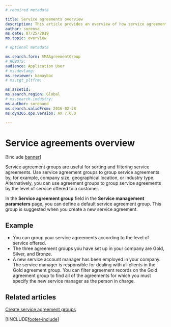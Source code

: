 ```yaml
---
# required metadata

title: Service agreements overview
description: This article provides an overview of how service agreements work.
author: sorenva
ms.date: 07/25/2019
ms.topic: overview

# optional metadata

ms.search.form: SMAAgreementGroup
# ROBOTS: 
audience: Application User
# ms.devlang: 
ms.reviewer: kamaybac
# ms.tgt_pltfrm: 

ms.assetid: 
ms.search.region: Global
# ms.search.industry: 
ms.author: sorenand
ms.search.validFrom: 2016-02-28
ms.dyn365.ops.version: AX 7.0.0

---
```


# Service agreements overview

[!include [banner](../includes/banner.md)]

Service agreement groups are useful for sorting and filtering service agreements. Use service agreement groups to group service agreements by, for example, company size, geographical location, or industry type. Alternatively, you can use agreement groups to group service agreements by the level of service offered to a customer.

In the **Service agreement group** field in the **Service management parameters** page, you can define a default service agreement group. This group is suggested when you create a new service agreement.

## Example

- You can group your service agreements according to the level of service offered.
- The three agreement groups you have set up in your company are Gold, Silver, and Bronze.
- A new service account manager has been employed in your company. The service manager is responsible for dealing with all clients in the Gold agreement group. You can filter agreement records on the Gold agreement group to find all of the agreements for which you must specify the new service manager as the person in charge.

## Related articles

[Create service agreement groups](create-service-agreement-groups.md)


[!INCLUDE[footer-include](../../includes/footer-banner.md)]